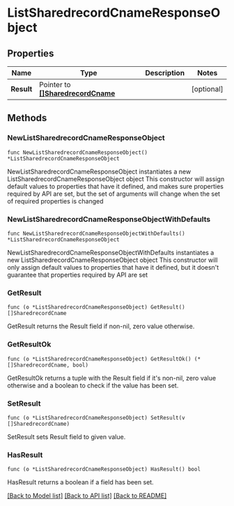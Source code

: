 # ListSharedrecordCnameResponseObject

## Properties

Name | Type | Description | Notes
------------ | ------------- | ------------- | -------------
**Result** | Pointer to [**[]SharedrecordCname**](SharedrecordCname.md) |  | [optional] 

## Methods

### NewListSharedrecordCnameResponseObject

`func NewListSharedrecordCnameResponseObject() *ListSharedrecordCnameResponseObject`

NewListSharedrecordCnameResponseObject instantiates a new ListSharedrecordCnameResponseObject object
This constructor will assign default values to properties that have it defined,
and makes sure properties required by API are set, but the set of arguments
will change when the set of required properties is changed

### NewListSharedrecordCnameResponseObjectWithDefaults

`func NewListSharedrecordCnameResponseObjectWithDefaults() *ListSharedrecordCnameResponseObject`

NewListSharedrecordCnameResponseObjectWithDefaults instantiates a new ListSharedrecordCnameResponseObject object
This constructor will only assign default values to properties that have it defined,
but it doesn't guarantee that properties required by API are set

### GetResult

`func (o *ListSharedrecordCnameResponseObject) GetResult() []SharedrecordCname`

GetResult returns the Result field if non-nil, zero value otherwise.

### GetResultOk

`func (o *ListSharedrecordCnameResponseObject) GetResultOk() (*[]SharedrecordCname, bool)`

GetResultOk returns a tuple with the Result field if it's non-nil, zero value otherwise
and a boolean to check if the value has been set.

### SetResult

`func (o *ListSharedrecordCnameResponseObject) SetResult(v []SharedrecordCname)`

SetResult sets Result field to given value.

### HasResult

`func (o *ListSharedrecordCnameResponseObject) HasResult() bool`

HasResult returns a boolean if a field has been set.


[[Back to Model list]](../README.md#documentation-for-models) [[Back to API list]](../README.md#documentation-for-api-endpoints) [[Back to README]](../README.md)



